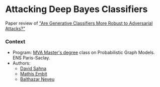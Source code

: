 # Attacking Deep Bayes Classifiers
Paper review of  ["Are Generative Classifiers More Robust to Adversarial Attacks?"](https://arxiv.org/pdf/1802.06552.pdf)

### Context
 
- Program: [MVA Master's degree](https://www.master-mva.com/) class on Probabilistic Graph Models. ENS Paris-Saclay.
- Authors:
    - [David Sahna](https://github.com/Dave78300)
    - [Mathis Embit](https://github.com/mathisemb)
    - [Balthazar Neveu](https://github.com/balthazarneveu)
